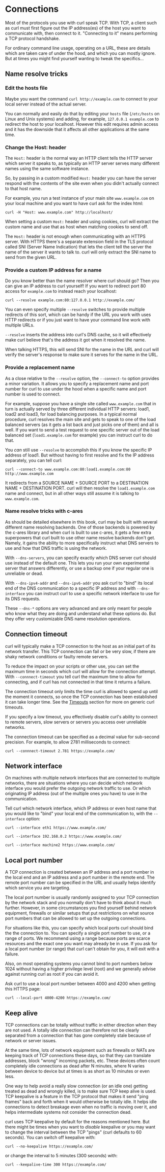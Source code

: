 # Connections

Most of the protocols you use with curl speak TCP. With TCP, a client such as
curl must first figure out the IP address(es) of the host you want to
communicate with, then connect to it. "Connecting to it" means performing a
TCP protocol handshake.

For ordinary command line usage, operating on a URL, these are details which
are taken care of under the hood, and which you can mostly ignore. But at times
you might find yourself wanting to tweak the specifics…

## Name resolve tricks

### Edit the hosts file

Maybe you want the command `curl http://example.com` to connect to your local
server instead of the actual server.

You can normally and easily do that by editing your `hosts` file (`/etc/hosts`
on Linux and Unix systems) and adding, for example, `127.0.0.1 example.com` to
redirect the host to your localhost. However this edit requires admin access and
it has the downside that it affects all other applications at the same time.

### Change the Host: header

The `Host:` header is the normal way an HTTP client tells the HTTP server which
server it speaks to, as typically an HTTP server serves many different names
using the same software instance.

So, by passing in a custom modified `Host:` header you can have the
server respond with the contents of the site even when you didn't actually
connect to that host name.

For example, you run a test instance of your main site `www.example.com` on
your local machine and you want to have curl ask for the index html:

    curl -H "Host: www.example.com" http://localhost/

When setting a custom `Host:` header and using cookies, curl will extract the
custom name and use that as host when matching cookies to send off.

The `Host:` header is not enough when communicating with an HTTPS server. With
HTTPS there's a separate extension field in the TLS protocol called SNI
(Server Name Indication) that lets the client tell the server the name of the
server it wants to talk to. curl will only extract the SNI name to send from
the given URL.

### Provide a custom IP address for a name

Do you know better than the name resolver where curl should go? Then you can
give an IP address to curl yourself! If you want to redirect port 80 access for
`example.com` to instead reach your localhost:

    curl --resolve example.com:80:127.0.0.1 http://example.com/

You can even specify multiple `--resolve` switches to provide multiple
redirects of this sort, which can be handy if the URL you work with uses HTTP
redirects or if you just want to have your command line work with multiple
URLs.

`--resolve` inserts the address into curl's DNS cache, so it will effectively
make curl believe that's the address it got when it resolved the name.

When talking HTTPS, this will send SNI for the name in the URL and curl will
verify the server's response to make sure it serves for the name in the URL.

### Provide a replacement name

As a close relative to the `--resolve` option, the `--connect-to` option
provides a minor variation. It allows you to specify a replacement name and
port number for curl to use under the hood when a specific name and port
number is used to connect.

For example, suppose you have a single site called `www.example.com` that in turn
is actually served by three different individual HTTP servers: load1, load2
and load3, for load balancing purposes. In a typical normal procedure, curl
resolves the main site and gets to speak to one of the load balanced servers
(as it gets a list back and just picks one of them) and all is well. If you
want to send a test request to one specific server out of the load balanced
set (`load1.example.com` for example) you can instruct curl to do that.

You *can* still use `--resolve` to accomplish this if you know the specific IP
address of load1. But without having to first resolve and fix the IP address
separately, you can tell curl:

    curl --connect-to www.example.com:80:load1.example.com:80 http://www.example.com

It redirects from a SOURCE NAME + SOURCE PORT to a DESTINATION NAME +
DESTINATION PORT. curl will then resolve the `load1.example.com` name and
connect, but in all other ways still assume it is talking to
`www.example.com`.

### Name resolve tricks with c-ares

As should be detailed elsewhere in this book, curl may be built with several
different name resolving backends. One of those backends is powered by the
c-ares library and when curl is built to use c-ares, it gets a few extra
superpowers that curl built to use other name resolve backends don't get.
Namely, it gains the ability to more specifically instruct what DNS servers to
use and how that DNS traffic is using the network.

With `--dns-servers`, you can specify exactly which DNS server curl should use
instead of the default one. This lets you run your own experimental server that
answers differently, or use a backup one if your regular one is unreliable or dead.

With `--dns-ipv4-addr` and `--dns-ipv6-addr` you ask curl to "bind" its local
end of the DNS communication to a specific IP address and with
`--dns-interface` you can instruct curl to use a specific network interface to
use for its DNS requests.

These `--dns-*` options are very advanced and are only meant for people who know
what they are doing and understand what these options do. But they offer very
customizable DNS name resolution operations.

## Connection timeout

curl will typically make a TCP connection to the host as an initial part of its
network transfer. This TCP connection can fail or be very slow, if there are
shaky network conditions or faulty remote servers.

To reduce the impact on your scripts or other use, you can set the maximum time
in seconds which curl will allow for the connection attempt. With
`--connnect-timeout` you tell curl the maximum time to allow for connecting,
and if curl has not connected in that time it returns a failure.

The connection timeout only limits the time curl is allowed to spend up
until the moment it connects, so once the TCP connection has been established
it can take longer time. See the [Timeouts](usingcurl-timeouts.md)
section for more on generic curl timeouts.

If you specify a low timeout, you effectively disable curl's ability to
connect to remote servers, slow servers or servers you access over unreliable
networks.

The connection timeout can be specified as a decimal value for sub-second
precision. For example, to allow 2781 milliseconds to connect:

    curl --connnect-timeout 2.781 https://example.com/

## Network interface

On machines with multiple network interfaces that are connected to multiple
networks, there are situations where you can decide which network interface
you would prefer the outgoing network traffic to use. Or which originating IP
address (out of the multiple ones you have) to use in the communication.

Tell curl which network interface, which IP address or even host name that you
would like to "bind" your local end of the communication to, with the
`--interface` option:

    curl --interface eth1 https://www.example.com/

    curl --interface 192.168.0.2 https://www.example.com/

    curl --interface machine2 https://www.example.com/

## Local port number

A TCP connection is created between an IP address and a port number in the
local end and an IP address and a port number in the remote end. The remote
port number can be specified in the URL and usually helps identify which
service you are targeting.

The local port number is usually randomly assigned to your TCP connection
by the network stack and you normally don't have to think about it much further.
However, in some circumstances you find yourself behind network equipment,
firewalls or similar setups that put restrictions on what source port numbers
that can be allowed to set up the outgoing connections.

For situations like this, you can specify which local ports curl should
bind the the connection to. You can specify a single port number to use, or a
range of ports. We recommend using a range because ports are scarce
resources and the exact one you want may already be in use. If you ask for a
local port number (or range) that curl can't obtain for you, it will exit with a
failure.

Also, on most operating systems you cannot bind to port numbers below 1024
without having a higher privilege level (root) and we generally advise
against running curl as root if you can avoid it.

Ask curl to use a local port number between 4000 and 4200 when getting this
HTTPS page:

    curl --local-port 4000-4200 https://example.com/

## Keep alive

TCP connections can be totally without traffic in either direction when they are
not used. A totally idle connection can therefore not be clearly separated
from a connection that has gone completely stale because of network or server
issues.

At the same time, lots of network equipment such as firewalls or NATs are
keeping track of TCP connections these days, so that they can translate
addresses, block "wrong" incoming packets, etc. These devices often count
completely idle connections as dead after N minutes, where N varies
between device to device but at times is as short as 10 minutes or even less.

One way to help avoid a really slow connection (or an idle one) getting
treated as dead and wrongly killed, is to make sure TCP keep alive is
used. TCP keepalive is a feature in the TCP protocol that makes it send "ping
frames" back and forth when it would otherwise be totally
idle. It helps idle connections to detect breakage even when no traffic is
moving over it, and helps intermediate systems not consider the connection dead.

curl uses TCP keepalive by default for the reasons mentioned here. But there
might be times when you want to *disable* keepalive or you may want to change
the interval between the TCP "pings" (curl defaults to 60 seconds). You can
switch off keepalive with:

    curl --no-keepalive https://example.com/

or change the interval to 5 minutes (300 seconds) with:

    curl --keepalive-time 300 https://example.com/
